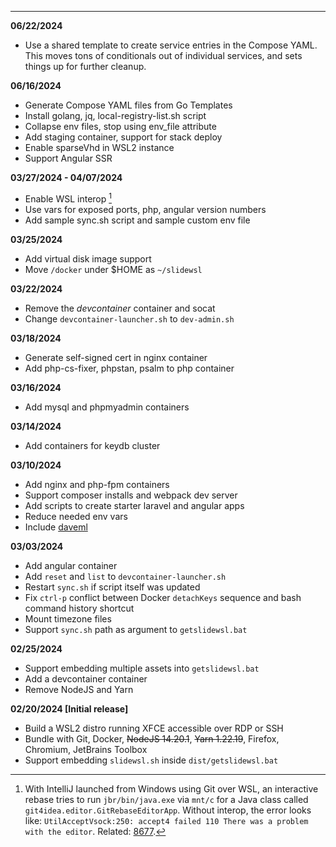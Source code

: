 
---

**06/22/2024**

- Use a shared template to create service entries in the Compose YAML.
  This moves tons of conditionals out of individual services,
  and sets things up for further cleanup.

**06/16/2024**

- Generate Compose YAML files from Go Templates
- Install golang, jq, local-registry-list.sh script
- Collapse env files, stop using env_file attribute
- Add staging container, support for stack deploy
- Enable sparseVhd in WSL2 instance
- Support Angular SSR

**03/27/2024 - 04/07/2024**

- Enable WSL interop [^1]
- Use vars for exposed ports, php, angular version numbers
- Add sample sync.sh script and sample custom env file

[^1]: With IntelliJ launched from Windows using Git over WSL, an
interactive rebase tries to run `jbr/bin/java.exe` via `mnt/c`
for a Java class called `git4idea.editor.GitRebaseEditorApp`.
Without interop, the error looks like:
`UtilAcceptVsock:250: accept4 failed 110 There was a problem with the editor`.
Related: [8677](https://github.com/microsoft/WSL/issues/8677).

**03/25/2024**

- Add virtual disk image support
- Move `/docker` under $HOME as `~/slidewsl`

**03/22/2024**

- Remove the _devcontainer_ container and socat
- Change `devcontainer-launcher.sh` to `dev-admin.sh`

**03/18/2024**

- Generate self-signed cert in nginx container
- Add php-cs-fixer, phpstan, psalm to php container

**03/16/2024**

- Add mysql and phpmyadmin containers

**03/14/2024**

- Add containers for keydb cluster

**03/10/2024**

- Add nginx and php-fpm containers
- Support composer installs and webpack dev server
- Add scripts to create starter laravel and angular apps
- Reduce needed env vars
- Include [daveml](https://github.com/davehasagithub/daveml/)

**03/03/2024**

- Add angular container
- Add `reset` and `list` to `devcontainer-launcher.sh`
- Restart `sync.sh` if script itself was updated
- Fix `ctrl-p` conflict between Docker `detachKeys` sequence and bash command history shortcut
- Mount timezone files
- Support `sync.sh` path as argument to `getslidewsl.bat`

**02/25/2024**
- Support embedding multiple assets into `getslidewsl.bat`
- Add a devcontainer container
- Remove NodeJS and Yarn

**02/20/2024 [Initial release]**

- Build a WSL2 distro running XFCE accessible over RDP or SSH
- Bundle with Git, Docker, ~~NodeJS 14.20.1~~, ~~Yarn 1.22.19~~, Firefox, Chromium, JetBrains Toolbox
- Support embedding `slidewsl.sh` inside `dist/getslidewsl.bat`
